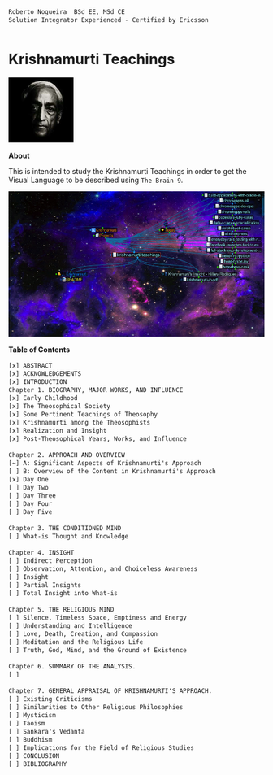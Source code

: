 ```
Roberto Nogueira  BSd EE, MSd CE
Solution Integrator Experienced - Certified by Ericsson
```
```
```

# Krishnamurti Teachings

![ebook_cover](images/krishnamurti.png)

**About**

This is intended to study the Krishnamurti Teachings in order to get the Visual Language to be described using `The Brain 9`.

<img src="images/screenshot.png" alt="Drawing" style="width: 600px;"/>

**Table of Contents**

```
[x] ABSTRACT
[x] ACKNOWLEDGEMENTS
[x] INTRODUCTION
Chapter 1. BIOGRAPHY, MAJOR WORKS, AND INFLUENCE
[x] Early Childhood
[x] The Theosophical Society
[x] Some Pertinent Teachings of Theosophy
[x] Krishnamurti among the Theosophists
[x] Realization and Insight
[x] Post-Theosophical Years, Works, and Influence

Chapter 2. APPROACH AND OVERVIEW
[~] A: Significant Aspects of Krishnamurti's Approach
[ ] B: Overview of the Content in Krishnamurti's Approach
[x] Day One
[ ] Day Two
[ ] Day Three
[ ] Day Four
[ ] Day Five

Chapter 3. THE CONDITIONED MIND
[ ] What-is Thought and Knowledge

Chapter 4. INSIGHT
[ ] Indirect Perception
[ ] Observation, Attention, and Choiceless Awareness
[ ] Insight
[ ] Partial Insights
[ ] Total Insight into What-is

Chapter 5. THE RELIGIOUS MIND
[ ] Silence, Timeless Space, Emptiness and Energy
[ ] Understanding and Intelligence
[ ] Love, Death, Creation, and Compassion
[ ] Meditation and the Religious Life
[ ] Truth, God, Mind, and the Ground of Existence

Chapter 6. SUMMARY OF THE ANALYSIS.
[ ]

Chapter 7. GENERAL APPRAISAL OF KRISHNAMURTI'S APPROACH.
[ ] Existing Criticisms
[ ] Similarities to Other Religious Philosophies
[ ] Mysticism
[ ] Taoism
[ ] Sankara's Vedanta
[ ] Buddhism
[ ] Implications for the Field of Religious Studies
[ ] CONCLUSION
[ ] BIBLIOGRAPHY
```

